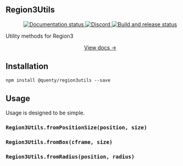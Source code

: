 ## Region3Utils
<div align="center">
  <a href="http://quenty.github.io/NevermoreEngine/">
    <img src="https://github.com/Quenty/NevermoreEngine/actions/workflows/docs.yml/badge.svg" alt="Documentation status" />
  </a>
  <a href="https://discord.gg/mhtGUS8">
    <img src="https://img.shields.io/discord/385151591524597761?color=5865F2&label=discord&logo=discord&logoColor=white" alt="Discord" />
  </a>
  <a href="https://github.com/Quenty/NevermoreEngine/actions">
    <img src="https://github.com/Quenty/NevermoreEngine/actions/workflows/build.yml/badge.svg" alt="Build and release status" />
  </a>
</div>

Utility methods for Region3

<div align="center"><a href="https://quenty.github.io/NevermoreEngine/api/Region3Utils">View docs →</a></div>

## Installation
```
npm install @quenty/region3utils --save
```

## Usage
Usage is designed to be simple.

### `Region3Utils.fromPositionSize(position, size)`

### `Region3Utils.fromBox(cframe, size)`

### `Region3Utils.fromRadius(position, radius)`

